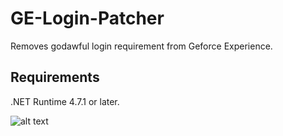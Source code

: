 # GE-Login-Patcher
Removes godawful login requirement from Geforce Experience.

## Requirements
.NET Runtime 4.7.1 or later.

![alt text](https://github.com/hharkone/GE-Login-Patcher/blob/main/img.JPG?raw=true)